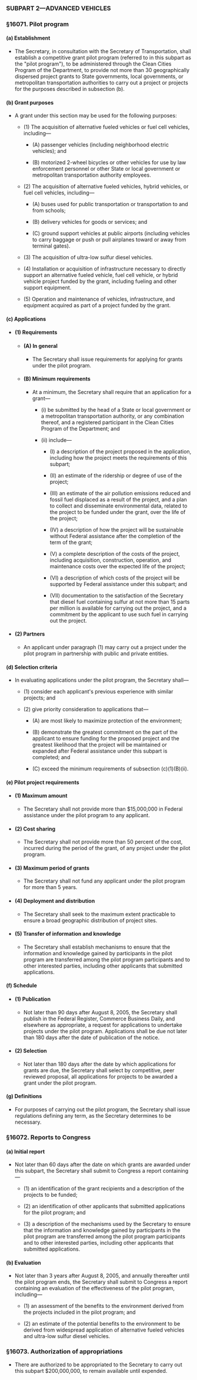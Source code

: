 ### SUBPART 2—ADVANCED VEHICLES

### §16071. Pilot program
#### (a) Establishment
* The Secretary, in consultation with the Secretary of Transportation, shall establish a competitive grant pilot program (referred to in this subpart as the "pilot program"), to be administered through the Clean Cities Program of the Department, to provide not more than 30 geographically dispersed project grants to State governments, local governments, or metropolitan transportation authorities to carry out a project or projects for the purposes described in subsection (b).

#### (b) Grant purposes
* A grant under this section may be used for the following purposes:

  * (1) The acquisition of alternative fueled vehicles or fuel cell vehicles, including—

    * (A) passenger vehicles (including neighborhood electric vehicles); and

    * (B) motorized 2-wheel bicycles or other vehicles for use by law enforcement personnel or other State or local government or metropolitan transportation authority employees.


  * (2) The acquisition of alternative fueled vehicles, hybrid vehicles, or fuel cell vehicles, including—

    * (A) buses used for public transportation or transportation to and from schools;

    * (B) delivery vehicles for goods or services; and

    * (C) ground support vehicles at public airports (including vehicles to carry baggage or push or pull airplanes toward or away from terminal gates).


  * (3) The acquisition of ultra-low sulfur diesel vehicles.

  * (4) Installation or acquisition of infrastructure necessary to directly support an alternative fueled vehicle, fuel cell vehicle, or hybrid vehicle project funded by the grant, including fueling and other support equipment.

  * (5) Operation and maintenance of vehicles, infrastructure, and equipment acquired as part of a project funded by the grant.

#### (c) Applications
* #### (1) Requirements
  * #### (A) In general
    * The Secretary shall issue requirements for applying for grants under the pilot program.

  * #### (B) Minimum requirements
    * At a minimum, the Secretary shall require that an application for a grant—

      * (i) be submitted by the head of a State or local government or a metropolitan transportation authority, or any combination thereof, and a registered participant in the Clean Cities Program of the Department; and

      * (ii) include—

        * (I) a description of the project proposed in the application, including how the project meets the requirements of this subpart;

        * (II) an estimate of the ridership or degree of use of the project;

        * (III) an estimate of the air pollution emissions reduced and fossil fuel displaced as a result of the project, and a plan to collect and disseminate environmental data, related to the project to be funded under the grant, over the life of the project;

        * (IV) a description of how the project will be sustainable without Federal assistance after the completion of the term of the grant;

        * (V) a complete description of the costs of the project, including acquisition, construction, operation, and maintenance costs over the expected life of the project;

        * (VI) a description of which costs of the project will be supported by Federal assistance under this subpart; and

        * (VII) documentation to the satisfaction of the Secretary that diesel fuel containing sulfur at not more than 15 parts per million is available for carrying out the project, and a commitment by the applicant to use such fuel in carrying out the project.

* #### (2) Partners
  * An applicant under paragraph (1) may carry out a project under the pilot program in partnership with public and private entities.

#### (d) Selection criteria
* In evaluating applications under the pilot program, the Secretary shall—

  * (1) consider each applicant's previous experience with similar projects; and

  * (2) give priority consideration to applications that—

    * (A) are most likely to maximize protection of the environment;

    * (B) demonstrate the greatest commitment on the part of the applicant to ensure funding for the proposed project and the greatest likelihood that the project will be maintained or expanded after Federal assistance under this subpart is completed; and

    * (C) exceed the minimum requirements of subsection (c)(1)(B)(ii).

#### (e) Pilot project requirements
* #### (1) Maximum amount
  * The Secretary shall not provide more than $15,000,000 in Federal assistance under the pilot program to any applicant.

* #### (2) Cost sharing
  * The Secretary shall not provide more than 50 percent of the cost, incurred during the period of the grant, of any project under the pilot program.

* #### (3) Maximum period of grants
  * The Secretary shall not fund any applicant under the pilot program for more than 5 years.

* #### (4) Deployment and distribution
  * The Secretary shall seek to the maximum extent practicable to ensure a broad geographic distribution of project sites.

* #### (5) Transfer of information and knowledge
  * The Secretary shall establish mechanisms to ensure that the information and knowledge gained by participants in the pilot program are transferred among the pilot program participants and to other interested parties, including other applicants that submitted applications.

#### (f) Schedule
* #### (1) Publication
  * Not later than 90 days after August 8, 2005, the Secretary shall publish in the Federal Register, Commerce Business Daily, and elsewhere as appropriate, a request for applications to undertake projects under the pilot program. Applications shall be due not later than 180 days after the date of publication of the notice.

* #### (2) Selection
  * Not later than 180 days after the date by which applications for grants are due, the Secretary shall select by competitive, peer reviewed proposal, all applications for projects to be awarded a grant under the pilot program.

#### (g) Definitions
* For purposes of carrying out the pilot program, the Secretary shall issue regulations defining any term, as the Secretary determines to be necessary.

### §16072. Reports to Congress
#### (a) Initial report
* Not later than 60 days after the date on which grants are awarded under this subpart, the Secretary shall submit to Congress a report containing—

  * (1) an identification of the grant recipients and a description of the projects to be funded;

  * (2) an identification of other applicants that submitted applications for the pilot program; and

  * (3) a description of the mechanisms used by the Secretary to ensure that the information and knowledge gained by participants in the pilot program are transferred among the pilot program participants and to other interested parties, including other applicants that submitted applications.

#### (b) Evaluation
* Not later than 3 years after August 8, 2005, and annually thereafter until the pilot program ends, the Secretary shall submit to Congress a report containing an evaluation of the effectiveness of the pilot program, including—

  * (1) an assessment of the benefits to the environment derived from the projects included in the pilot program; and

  * (2) an estimate of the potential benefits to the environment to be derived from widespread application of alternative fueled vehicles and ultra-low sulfur diesel vehicles.

### §16073. Authorization of appropriations
* There are authorized to be appropriated to the Secretary to carry out this subpart $200,000,000, to remain available until expended.
